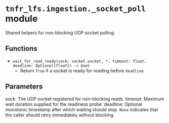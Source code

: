 # `tnfr_lfs.ingestion._socket_poll` module
Shared helpers for non-blocking UDP socket polling.

## Functions
- `wait_for_read_ready(sock: socket.socket, *, timeout: float, deadline: Optional[float]) -> bool`
  - Return ``True`` if a socket is ready for reading before ``deadline``.

Parameters
----------
sock:
    The UDP socket registered for non-blocking reads.
timeout:
    Maximum wait duration supplied for the readiness probe.
deadline:
    Optional monotonic timestamp after which waiting should stop.  ``None``
    indicates that the caller should retry immediately without blocking.

